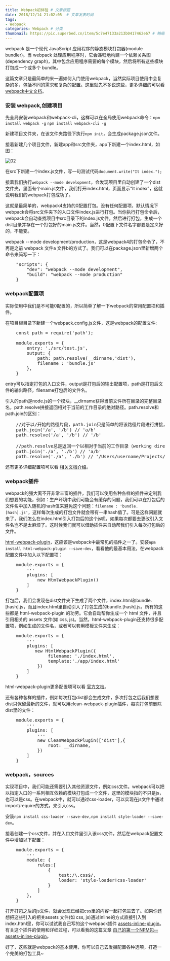 ```yaml
---
title: Webpack初体验 # 文章标题  
date: 2018/12/14 21:02:05  # 文章发表时间
tags:
- Webpack
categories: Webpack # 分类
thumbnail: https://pic.superbed.cn/item/5c7e47133a213b0417462e67 # 略缩图
---
```


webpack 是一个现代 JavaScript 应用程序的静态模块打包器(module bundler)。当 webpack 处理应用程序时，它会递归地构建一个依赖关系图(dependency graph)，其中包含应用程序需要的每个模块，然后将所有这些模块打包成一个或多个 bundle。

这篇文章只是最简单的来一遍如何入门使用webpack，当然实际项目使用中会复杂的多，包括不同的需求和复杂的配置。这里就先不多说这些，更多详细的可以看[webpack中文文档](https://www.webpackjs.com/concepts/)。

### 安装 webpack,创建项目

先全局安装webpack和webpack-cli，这样可以在全局使用webpack命令：`npm install webpack -g`  `npm install webpack-cli -g`

新建项目文件夹，在该文件夹路径下执行`npm init`，会生成package.json文件。

接着新建几个项目文件，新建app和src文件夹，app下新建一个index.html，如图：

![02](https://pic.superbed.cn/item/5c7e47133a213b0417462e65)

在src下新建一个index.js文件，写一句测试代码`document.write("It index.");`

接着我们执行`webpack --mode development`，会发现项目里自动创建了一个dist文件夹，里面有个main.js文件，我们打开index.html，页面显示“It index”，这就说明我们的webpack打包成功了。

这就是最简单的，webpack4支持的0配置打包。没有任何配置项，默认情况下webpack会将src文件夹下的入口文件index.js进行打包。当你执行打包命令后，webpack会自动查找项目中src目录下的index.js文件，然后进行打包，生成一个dist目录并存在一个打包好的main.js文件。当然，0配置下文件名字都要是定义好的，不能变。

webpack --mode development/production，这是webpack4的打包命令了，不再是之前 webpack 文件a 文件b的方式了。我们可以在package.json里新增两个命令来简写一下：

<pre class="line-numbers language-glsl">
    "scripts": {
        "dev": "webpack --mode development",
        "build": "webpack --mode production"
    }
</pre>

### webpack配置项

实际使用中我们是不可能0配置的，所以简单了解一下webpack的常用配置项和插件。

在项目根目录下新建一个webpack.config.js文件，这是webpack的配置文件:

<pre class="line-numbers language-glsl">
    const path = require('path');

    module.exports = {
        entry: './src/test.js',
        output: {
            path: path.resolve(__dirname,'dist'),
            filename : 'bundle.js' 
        },
    }
</pre>

entry可以指定打包的入口文件，output是打包后的输出配置项，path是打包后文件的输出路径，filename打包后的文件名。

引入的path是node.js的一个模块，__dirname获得当前文件所在目录的完整目录名，path.resolve拼接返回相对于当前的工作目录的绝对路径。path.resolve和path.join的区别：

<pre class="line-numbers language-glsl">
    //对于以/开始的路径片段，path.join只是简单的将该路径片段进行拼接，而path.resolve将以/开始的路径片段作为根目录，在此之前的路径将会被丢弃
    path.join('/a', '/b') // 'a/b'
    path.resolve('/a', '/b') // '/b'

    //path.resolve总是返回一个以相对于当前的工作目录（working directory）的绝对路径。
    path.join('./a', './b') // 'a/b'
    path.resolve('./a', './b') // '/Users/username/Projects/webpack-demo/a/b'
</pre>

还有更多详细配置项可以看 [相关文档介绍](https://www.webpackjs.com/configuration/)。

### webpack插件

webpack的强大离不开非常丰富的插件，我们可以使用各种各样的插件来定制我们想要的功能，例如：生产环境中我们可能会有缓存的问题，我们可以在打包后的文件名中加入随机的hash值来避免这个问题：`filename : 'bundle.[hash].js'`，这样每次生成的打包文件就会带有一串hash值了。可是这样问题就来了，我们怎么在index.html引入打包后的这个js呢，如果每次都要去更改引入文件名岂不是太麻烦了。这时候我们就可以借助插件来自动帮我们引入每次打包后的文件。

[html-webpack-plugin](https://www.npmjs.com/package/html-webpack-plugin)，这应该是webpack中最常见的插件之一了。安装`npm install html-webpack-plugin --save-dev`，看看他的最基本用法，在webpack配置文件中加入以下配置项：

<pre class="line-numbers language-glsl">
    module.exports = {
        ···
        plugins: [
            new HtmlWebpackPlugin()
        ]
    }
</pre>

打包后，我们会发现在dist文件夹下生成了两个文件，index.html和bundle.[hash].js，而且index.html里自动引入了打包生成的bundle.[hash].js。所有的这些都是 html-webpack-plugin 的功劳。它会自动帮你生成一个 html 文件，并且引用相关的 assets 文件(如 css, js)。当然，html-webpack-plugin还支持很多配置项，例如生成的文件名，或者可以套用模板文件来生成：

<pre class="line-numbers language-glsl">
    module.exports = {
        ···
        plugins: [
           new HtmlWebpackPlugin({
                filename: './index.html',
                template:'./app/index.html'
            })
        ]
    }
</pre>

html-webpack-plugin更多配置项可以看 [官方文档](https://www.npmjs.com/package/html-webpack-plugin)。

还有各种各样的插件，例如每次打包dist都会生成文件，多次打包之后我们想要dist只保留最新的文件，就可以用clean-webpack-plugin插件，每次打包前删除dist里的文件：

<pre class="line-numbers language-glsl">
    module.exports = {
        ···
        plugins: [
            ···
            new CleanWebpackPlugin(['dist'],{
                root: __dirname,
            })
        ]
    }
</pre>

### webpack，sources

实现项目中，我们可能还需要引入其他资源文件，例如css文件。webpack可以把以指定入口的一系列相互依赖的模块打包成一个文件，这里的模块指的不只是js，也可以是css。在webpack中，就可以通过css-loader，可以实现在js文件中通过import/require的方式，来引入css。

安装`npm install css-loader --save-dev,npm install style-loader --save-dev`。

接着创建一个css文件，并在入口文件里引入该css文件，然后在webpack配置文件中增加以下配置：

<pre class="line-numbers language-glsl">
    module.exports = {
        ···
        module: {
            rules:[
                {
                    test:/\.css$/,
                    loader: 'style-loader!css-loader'
                }
            ]
        },
    }
</pre>

打开打包之后的js文件，就会发现已经把css里的内容一起打包进去了。如果你还想把这些引入的相关assets 文件(如 css, js)通过inline的方式直接引入到index.html里，你可以试试我自己写的这个webpack插件 [assets-inline-plugin]()。有关这个插件的使用和详细过程，可以看我的这篇文章 [自己的第一个NPM包--assets-inline-plugin](http://tiquiero.tech/2018/06/01/assets-inline-plugin~%E7%AC%AC%E4%B8%80%E4%B8%AAWebpack%E6%8F%92%E4%BB%B6/)。

好了，这些就是webpack的基本使用，你可以自己去发掘配置各种选项，打造一个完美的打包工具~